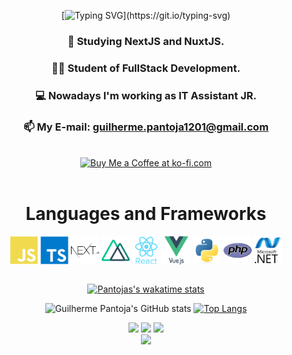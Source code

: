 <div align="center">

[![Typing SVG](https://readme-typing-svg.demolab.com?font=Fira+Sans&weight=600&size=34&duration=2000&pause=2000&color=F7941D&center=true&vCenter=true&width=796&lines=Hello+There!;My+name+is+Guilherme+Pantoja;I'm+21+and+living+in+Brazil;Studying+Software+Engineering+and;Software+Development.;I+hope+you+have+a+good+time+at+my+Github!)](https://git.io/typing-svg)

### 🌱 Studying NextJS and NuxtJS.

### :face_in_clouds: Student of FullStack Development.

### :computer: Nowadays I'm working as IT Assistant JR.

### 📫 My E-mail: guilherme.pantoja1201@gmail.com

<br/>
<a href="https://ko-fi.com/guilhermepantoja"" target='_blank'><img height='35' style='border:0px;height:46px;' src='https://az743702.vo.msecnd.net/cdn/kofi3.png?v=0' alt='Buy Me a Coffee at ko-fi.com' />
</a>

</div>

<br/>

<div align="center" >

# Languages and Frameworks

  <img align="center" alt="JavaScript Icon" height="45" width="45" src="https://raw.githubusercontent.com/devicons/devicon/master/icons/javascript/javascript-plain.svg">
  <img align="center" alt="TypeScript Icon" height="45" width="45" src="https://raw.githubusercontent.com/devicons/devicon/1119b9f84c0290e0f0b38982099a2bd027a48bf1/icons/typescript/typescript-original.svg">
  <img align="center" alt="NextJS icon" height="45" width="45" src="https://raw.githubusercontent.com/devicons/devicon/1119b9f84c0290e0f0b38982099a2bd027a48bf1/icons/nextjs/nextjs-original-wordmark.svg">
  <img align="center" alt="NuxtJS icon" height="45" width="45" src="https://raw.githubusercontent.com/devicons/devicon/1119b9f84c0290e0f0b38982099a2bd027a48bf1/icons/nuxtjs/nuxtjs-original.svg">
  <img align="center" alt="React Icon" height="45" width="45" src="https://raw.githubusercontent.com/devicons/devicon/1119b9f84c0290e0f0b38982099a2bd027a48bf1/icons/react/react-original-wordmark.svg">
  <img align="center" alt="VueJS Icon" height="45" width="45" src="https://raw.githubusercontent.com/devicons/devicon/1119b9f84c0290e0f0b38982099a2bd027a48bf1/icons/vuejs/vuejs-original-wordmark.svg"/>
  <img align="center" alt="Python" height="45" width="45" src="https://raw.githubusercontent.com/devicons/devicon/1119b9f84c0290e0f0b38982099a2bd027a48bf1/icons/python/python-original.svg">
  <img align="center" alt="PHP Icon" height="45" width="45" src="https://raw.githubusercontent.com/devicons/devicon/1119b9f84c0290e0f0b38982099a2bd027a48bf1/icons/php/php-original.svg">
  <img align="center" alt="Dot Net icon" height="45" width="45" src="https://raw.githubusercontent.com/devicons/devicon/1119b9f84c0290e0f0b38982099a2bd027a48bf1/icons/dot-net/dot-net-original-wordmark.svg">
</div>

<div align="center">
<br />
  <div align="center">

[![Pantojas's wakatime stats](https://github-readme-stats.vercel.app/api/wakatime?username=@guilxp&layout=compact&theme=transparent)](https://github.com/guilxp/github-readme-stats)

![Guilherme Pantoja's GitHub stats](https://github-readme-stats.vercel.app/api?username=guilxp&show_icons=true&theme=transparent)
[![Top Langs](https://github-readme-stats.vercel.app/api/top-langs/?username=guilxp&langs_count=8&layout=compact&theme=transparent)](https://github.com/guilxp/github-readme-stats)

  </div>
  <div align="center">
      <a href="https://www.linkedin.com/in/guilherme-pantoja-7694a6208/" target="_blank"><img src="https://img.shields.io/badge/-LinkedIn-%230077B5?style=for-the-badge&logo=linkedin&logoColor=white" target="_blank"></a> 
      <a href="https://codepen.io/guilxp" target="_blank"><img src="https://img.shields.io/badge/Codepen-000000?style=for-the-badge&logo=codepen&logoColor=white" target="_blank"></a>
      <a href="mailto:guilherme.pantoja1201@gmail.com" target="_blank"><img src="https://img.shields.io/badge/Gmail-D14836?style=for-the-badge&logo=gmail&logoColor=white"></a> 
      
  </div>
<img src="https://capsule-render.vercel.app/api?type=waving&color=gradient&height=100&section=footer&width=332em"/>
    
##
</div>
</p>
